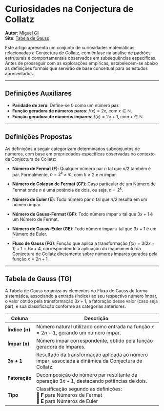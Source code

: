 # Curiosidades na Conjectura de Collatz

**Autor**: <a href="https://mgil-portfolio.netlify.app/" target="_blank">Miguel Gil</a> <br>
**Site**: <a href="http://127.0.0.1:5500/gauss_table.html" target="_blank">Tabela de Gauss</a>

Este artigo apresenta um conjunto de curiosidades matemáticas relacionadas à Conjectura de Collatz, com ênfase na análise de padrões estruturais e comportamentais observados em subsequências específicas. Antes de prosseguir com as explorações empíricas, estabelecem-se abaixo as definições formais que servirão de base conceitual para os estudos apresentados.

---

## Definições Auxiliares

- **Paridade de zero**: Define-se 0 como um número **par**.
- **Função geradora de números pares**: $f(x) = 2x$, com $x \in \mathbb{N}$.
- **Função geradora de números ímpares**: $f(x) = 2x + 1$, com $x \in \mathbb{N}$.

---

## Definições Propostas

As definições a seguir categorizam determinados subconjuntos de números, com base em propriedades específicas observadas no contexto da Conjectura de Collatz:

- **Número de Fermat (F)**: Qualquer número par $n$ tal que $n / 2$ também é par. Formalmente, $n = 2^k \times m$, com $k \geq 2$ e $m$ ímpar.
  
- **Número de Colapso de Fermat (CF)**: Caso particular de um Número de Fermat onde $n$ é uma potência de dois, ou seja, $n = 2^k$.

- **Número de Euler (E)**: Todo número par $n$ tal que $n / 2$ resulta em um número ímpar.

- **Número de Gauss-Fermat (GF)**: Todo número ímpar $x$ tal que $3x + 1$ é um Número de Fermat.

- **Número de Gauss-Euler (GE)**: Todo número ímpar $x$ tal que $3x + 1$ é um Número de Euler.

- **Fluxo de Gauss (FG)**: Função que aplica a transformação $f(x) = 3(2x + 1) + 1 = 6x + 4$, correspondendo à aplicação do mapeamento da Conjectura de Collatz diretamente sobre números ímpares gerados pela função $x = 2n + 1$.

---

## Tabela de Gauss (TG)

A Tabela de Gauss organiza os elementos do Fluxo de Gauss de forma sistemática, associando a entrada (índice) ao seu respectivo número ímpar, o valor obtido pela transformação $3x + 1$, a fatoração desse valor (caso seja par), e sua classificação conforme as categorias anteriores.

| **Coluna**        | **Descrição**                                                                 |
|-------------------|--------------------------------------------------------------------------------|
| **Índice (n)**    | Número natural utilizado como entrada na função $x = 2n + 1$, gerando um número ímpar. |
| **Ímpar (x)**     | Número ímpar correspondente, obtido pela função geradora de ímpares. |
| **$3x + 1$**       | Resultado da transformação aplicada ao número ímpar, associada à dinâmica da Conjectura de Collatz. |
| **Fatoração**     | Decomposição do número par resultante da operação $3x + 1$, destacando potências de dois. |
| **Tipo**          | Classificação segundo as definições: <br> 🔹 **F** para Números de Fermat <br> 🔸 **E** para Números de Euler |